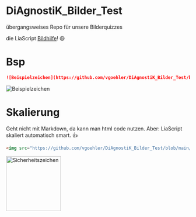 <!--
@Beispiel1: ![Beispielzeichen](https://raw.githubusercontent.com/vgoehler/DiAgnostiK_Bilder_Test/refs/heads/main/Brandschutzzeichen/Sicherheitszeichen_Brandschutz_Richtungspfeil_Rechts.jpg)

-->

# DiAgnostiK_Bilder_Test
übergangsweises Repo für unsere Bilderquizzes

die LiaScript [Bildhilfe](https://liascript.github.io/course/?https://raw.githubusercontent.com/liaScript/docs/master/README.md#24)! 😃

# Bsp

```md
![Beispielzeichen](https://github.com/vgoehler/DiAgnostiK_Bilder_Test/blob/main/Brandschutzzeichen/Sicherheitszeichen_Brandschutz_Richtungspfeil_Rechts.jpg)
```

![Beispielzeichen](https://github.com/vgoehler/DiAgnostiK_Bilder_Test/blob/main/Brandschutzzeichen/Sicherheitszeichen_Brandschutz_Richtungspfeil_Rechts.jpg)

# Skalierung

Geht nicht mit Markdown, da kann man html code nutzen. Aber: LiaScript skaliert automatisch smart. 👍

```html
<img src="https://github.com/vgoehler/DiAgnostiK_Bilder_Test/blob/main/Brandschutzzeichen/Sicherheitszeichen_Brandschutz_Richtungspfeil_Rechts.jpg" alt="Sicherheitszeichen" style="height:150px;"/>
```
<img src="https://github.com/vgoehler/DiAgnostiK_Bilder_Test/blob/main/Brandschutzzeichen/Sicherheitszeichen_Brandschutz_Richtungspfeil_Rechts.jpg" alt="Sicherheitszeichen" style="height:150px;"/>
